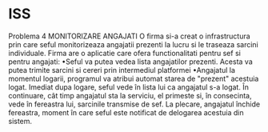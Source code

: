 # ISS
Problema 4
  MONITORIZARE ANGAJATI 
  O firma si-a creat o infrastructura prin care seful monitorizeaza angajatii prezenti la lucru si le traseaza sarcini individuale. Firma are o aplicatie care ofera functionalitati pentru sef si pentru angajati: 
  •Seful va putea vedea lista angajatilor prezenti. Acesta va putea trimite sarcini si cereri prin intermediul platformei
  •Angajatul la momentul logarii, programul va atribui automat starea de "prezent" acestuia logat. Imediat dupa logare, seful vede în lista lui ca angajatul s-a logat. În continuare, cât timp angajatul sta la serviciu, el primeste si, în consecinta, vede în fereastra lui, sarcinile transmise de sef. La plecare, angajatul închide fereastra, moment în care seful este notificat de delogarea acestuia din sistem. 
